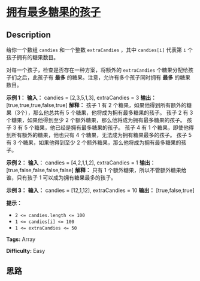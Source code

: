 # [拥有最多糖果的孩子][title]

## Description

给你一个数组 `candies` 和一个整数 `extraCandies` ，其中 `candies[i]` 代表第 `i` 个孩子拥有的糖果数目。

对每一个孩子，检查是否存在一种方案，将额外的 `extraCandies` 个糖果分配给孩子们之后，此孩子有 **最多**
的糖果。注意，允许有多个孩子同时拥有 **最多**  的糖果数目。



**示例 1：**
            **输入：** candies = [2,3,5,1,3], extraCandies = 3    **输出：** [true,true,true,false,true]     **解释：**    孩子 1 有 2 个糖果，如果他得到所有额外的糖果（3个），那么他总共有 5 个糖果，他将成为拥有最多糖果的孩子。    孩子 2 有 3 个糖果，如果他得到至少 2 个额外糖果，那么他将成为拥有最多糖果的孩子。    孩子 3 有 5 个糖果，他已经是拥有最多糖果的孩子。    孩子 4 有 1 个糖果，即使他得到所有额外的糖果，他也只有 4 个糖果，无法成为拥有糖果最多的孩子。    孩子 5 有 3 个糖果，如果他得到至少 2 个额外糖果，那么他将成为拥有最多糖果的孩子。    

**示例 2：**
            **输入：** candies = [4,2,1,1,2], extraCandies = 1    **输出：** [true,false,false,false,false]     **解释：** 只有 1 个额外糖果，所以不管额外糖果给谁，只有孩子 1 可以成为拥有糖果最多的孩子。    

**示例 3：**
            **输入：** candies = [12,1,12], extraCandies = 10    **输出：** [true,false,true]    



**提示：**

  * `2 <= candies.length <= 100`
  * `1 <= candies[i] <= 100`
  * `1 <= extraCandies <= 50`


**Tags:** Array

**Difficulty:** Easy

## 思路

[title]: https://leetcode-cn.com/problems/kids-with-the-greatest-number-of-candies
